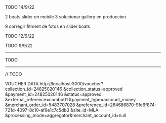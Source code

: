 TODO 14/9/22
<!-- 1 centrar faq -->
2 boats slider en mobile
3 solucionar gallery en produccion
<!-- 4 acomodar form y mask -->
<!-- 5 solucionar paths  -->
<!-- 6 sacar sobre nosotros de footer y header -->
<!-- 7 corregir titulos de veleros -->
<!-- 8 corregir position slides de boats -->
9 corregir fitment de fotos en slider boats


TODO 12/9/22
<!-- 1 video -->
<!-- 3 bloquear mansory en tres columnas -->
TODO 9/9/22
<!-- 1)Aire de los títulos -->
<!-- 2)Control del slider en boat -->
<!-- 3)Aire en comentarios -->
<!-- 5)Tamaños de los títulos en mobile y centrado
6)Mayusc en atardecer -->
<!-- 7)Disposición de tamaños en faq mobile -->
<!-- 8)animacion cortada por title -->
-----------------------------------------
TODO
<!-- 1) fav icon -->
<!-- 2) min-height 700px EN EL OverTheFold y no en el containerOver -->
<!-- 3) line-height: 60px (DESKTOP) en el titutlo del overthefold (PROBAR EN res 1100 x 626) -->
<!-- * Despues hacer QA de mobile  -->
<!-- 4) El titulo del overthefold deberia ser un h1 ( ESTO ES PARA EL SEO DE GOOGLE ) -->
<!-- 5) Texto(title y descripcion) overTheFOld estqan desalineados -->
<!-- 6) Mascaras en boats -->
<!-- 7) animacion mobile de barquito quedo la vieja -->
<!-- 8) Imagen que cambia entre agua y playa todavia esta estirada -->
<!-- 9) Slider de reviews, arreglar texto dentro de card, centrar dicho texto y  achicar line height a 23px -->
<!-- 10) Sacar la linea de abajo de todos los titulos, pero posicionar todos los titulso arriba a la izquierda 
DENTRO de los containers de bootstrap -->
<!-- 11) Tooltip de boton adquirir voucher que este a la izquierda y no abajo -->
------------------------------------------------------------------------------------
// TODO
<!-- 1) Aplicar fix de arrows y bullets en el slider de gallery como el fix que esta en el SLiders component(done)
2) Achicar el alto de la transicion del agua a la tierra, y pedirle a Flor un pattern que arranque como termine para el repeat x
3) Sacar el seleccionar texto en los Slide del Sliders (done)
4) Alinear los titulos a que empiecen donde empieza el container 
5) Cambiar el color de las olas de abajo de todo, no es el mismo azul que el footer (done)
6) En el Footer, dejar Bien alineados los botones de sobre nosotros y demas (done)
7) En el Footer no funcionan los botones de redes sociales (done)
8) Margin top en galeria, tiene que ser igual al margin bottom de servicios ( que no quede tan pegado, sino que tenga un aire )(done)
9) Preguntas frecuentes, estan desplegando todas y solamente tiene que desplegar al que le hacemos click, Tampoco funcioan el click en el titulo. solo funciona el click en la flechita y eso  esta mal. El cursor se tiene que poner en Pointer + Dejar aire para abjao ( cuando termina la seccion ) (done)
10) Bajar un poco el titulo de Nuestros veleros + bajar un poco mas ( separar ) el titulo de Modelo de velero GTX 2(done)
11) Sacar boton ADQUIRI VOUCHER abajo del texto del over the fold (done)
12) Pedir a flor la animacion del barco sin las lineas o con todas las lineas  + cambiar un poco el color para que no se 100% negro ( quizas dar un poquito de opacidad ) (done)
13) Se rompe en mobile, el form queda arriba de los barcos (done)
14) no tiene que haber scroll X en mobile. ( hay una barrita de scroll )(done)
15) achicar los titulos cuando width < 992
17) Crear pantalla extra de voucher ( Fondo + componente )(done)
21) Crear componente voucher, y llamarlo en la pagina voucher, justo arriba del componente, llamas a <Header /> <backgroundOnly />(done)
20) Crear un backgroundOnly componente que tenga el fondo del overthe fold ( sin texto ) y las olas abajo de todo (done)
18) los textos de las secciones tienen que ser mas chicos que sus titulos (ver FAQ) (done)
16) Falta slider dentro de los veleros(png pending)


19) en Fq, tiene que estar marcado el basckground de la respuesta de la pregunta ( acordate como esta en survivewilds )
22) el underline debe estar alineado con el container de bootstrapt
23) mobile del voucher
24) tooltip -->

VOUCHER DATA
http://localhost:3000/voucher?
collection_id=24825020146
&collection_status=approved
&payment_id=24825020146
&status=approved
&external_reference=combo01
&payment_type=account_money
&merchant_order_id=5483707028
&preference_id=264686870-9fe6f874-721d-4097-8c10-af6e1c7c5db3
&site_id=MLA
&processing_mode=aggregator&merchant_account_id=null